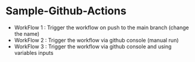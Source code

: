 # Sample-Github-Actions

* WorkFlow 1 : Trigger the workflow on push to the main branch (change the name)
* WorkFlow 2 : Trigger the workflow via github console (manual run)
* WorkFlow 3 : Trigger the workflow via github console and using variables inputs
